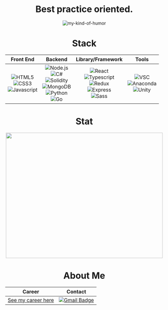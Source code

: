 <div align="center">
 
# Best practice oriented.
![my-kind-of-humor](https://user-images.githubusercontent.com/83855174/151166294-88a0106c-3ead-475b-80d4-fba01c9be5b4.png)

  
 # Stack
|Front End|Backend|Library/Framework  |Tools    |
|:-------:|:-----:|:-----------------:|:-------:|
|![HTML5](https://img.shields.io/badge/HTML-black?style=flat&logo=HTML5&logoColor=white)    <br>    ![CSS3](https://img.shields.io/badge/CSS-black?style=square&logo=CSS3&logoColor=white)  <br/>   ![Javascript](https://img.shields.io/badge/Javascript-black?style=square&logo=Javascript&logoColor=white)     |   ![Node.js](https://img.shields.io/badge/Node.js-white?style=square&logo=Javascript&logoColor=black)      <br/>   ![C#](https://img.shields.io/badge/C%23-white?style=square&logo=C%23&logoColor=black)   <br/>   ![Solidity](https://img.shields.io/badge/Solidity-white?style=square&logo=Solidity&logoColor=black)   <br/>   ![MongoDB](https://img.shields.io/badge/MongoDB-white?style=square&logo=MongoDB&logoColor=black)    <br/>    ![Python](https://img.shields.io/badge/Python-black?style=square&logo=Python&logoColor=white)    <br/>    ![Go](https://img.shields.io/badge/Go-black?style=square&logo=Go&logoColor=white)    |      ![React](https://img.shields.io/badge/React-white?style=square&logo=React&logoColor=black)    <br/>   ![Typescript](https://img.shields.io/badge/Typescript-white?style=square&logo=Typescript&logoColor=black)   <br/>     ![Redux](https://img.shields.io/badge/Redux-white?style=square&logo=Redux&logoColor=black)   <br/>  ![Express](https://img.shields.io/badge/Express-white?style=square&logo=Express&logoColor=black)    <br/>   ![Sass](https://img.shields.io/badge/Sass-white?style=square&logo=Sass&logoColor=black)     <br>     |     ![VSC](https://img.shields.io/badge/VScode-black?style=square&logo=VisualStudioCode&logoColor=white)   <br/>      ![Anaconda](https://img.shields.io/badge/Anaconda-black?style=square&logo=Anaconda&logoColor=white)     <br/>     ![Unity](https://img.shields.io/badge/Unity-black?style=square&logo=Unity&logoColor=white)    |


 


 
 
 
 
# Stat
<a href="https://wakatime.com"><img src="https://wakatime.com/share/@developerasun/cff13d30-a0b0-4e6a-8f25-0c5bbc743349.png" width=500px height=400px/></a>
  
 # About Me
|Career|Contact|
|:-----:|:------:|
|[See my career here](https://bit.ly/hello_visitor)|[![Gmail Badge](https://img.shields.io/badge/Gmail-F05032?style=flat-square&logo=Gmail&logoColor=white&link=mailto:nellow1102@gmail.com)](mailto:nellow1102@gmail.com)|
  
</div>

  

